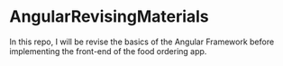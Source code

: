 # AngularRevisingMaterials
In this repo, I will be revise the basics of the Angular Framework before implementing the front-end of the food ordering app.

